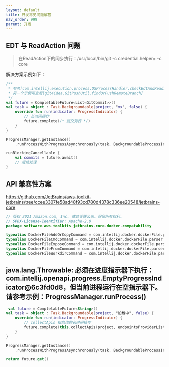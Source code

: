 ```yaml
---
layout: default
title: 开发常见问题解答
nav_order: 999
parent: 开发
---
```


## EDT 与 ReadAction 问题

> 在ReadAction下的同步执行：/usr/local/bin/git -c credential.helper= -c core

解决方案示例如下：

```kotlin
/**
 * 参考[com.intellij.execution.process.OSProcessHandler.checkEdtAndReadAction]，我们应该采用这种方式处理，
 * 另一个示例可查看[git4idea.GitPushUtil.findOrPushRemoteBranch]
 */
val future = CompletableFuture<List<GitCommit>>()
val task = object : Task.Backgroundable(project, "xx", false) {
    override fun run(indicator: ProgressIndicator) {
        // 长时间操作
        future.complete(/* 提交列表 */)
    }
}

ProgressManager.getInstance()
    .runProcessWithProgressAsynchronously(task, BackgroundableProcessIndicator(task))

runBlockingCancellable {
    val commits = future.await()
    // 后续处理
}
```

## API 兼容性方案

https://github.com/JetBrains/aws-toolkit-jetbrains/tree/ccee3307fe58ad48f93cd780d4378c336ee20548/jetbrains-core

```kotlin
// 版权 2021 Amazon.com, Inc. 或其关联公司。保留所有权利。
// SPDX-License-Identifier: Apache-2.0
package software.aws.toolkits.jetbrains.core.docker.compatability

typealias DockerFileAddOrCopyCommand = com.intellij.docker.dockerFile.parser.psi.DockerFileAddOrCopyCommand
typealias DockerFileCmdCommand = com.intellij.docker.dockerFile.parser.psi.DockerFileCmdCommand
typealias DockerFileExposeCommand = com.intellij.docker.dockerFile.parser.psi.DockerFileExposeCommand
typealias DockerFileFromCommand = com.intellij.docker.dockerFile.parser.psi.DockerFileFromCommand
typealias DockerFileWorkdirCommand = com.intellij.docker.dockerFile.parser.psi.DockerFileWorkdirCommand
```

## java.lang.Throwable: 必须在进度指示器下执行：com.intellij.openapi.progress.EmptyProgressIndicator@6c3fd0d8，但当前进程运行在空指示器下。请参考示例：ProgressManager.runProcess()

```kotlin
 val future = CompletableFuture<String>()
val task = object : Task.Backgroundable(project, "加载中", false) {
    override fun run(indicator: ProgressIndicator) {
        // collectApis 指向你的长时间操作
        future.complete(this.collectApis(project, endpointsProviderList))
    }
}

ProgressManager.getInstance()
    .runProcessWithProgressAsynchronously(task, BackgroundableProcessIndicator(task))

return future.get()
```
